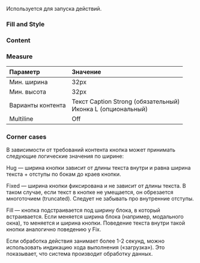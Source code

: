 Используется для запуска действий.

<!-- example(button-overview) -->

### Fill and Style

<!-- example(button-fill-and-style) -->

### Content

<!-- example(button-content) -->

### Measure

| Параметр | Значение |
|:--- |:--- |
| Мин. ширина | 32px |
| Мин. высота | 32px |
| Варианты контента | Текст Caption Strong (обязательный)<br>Иконка L (опциональный) |
| Multiline | Off |

### Corner cases

В зависимости от требований контента кнопка может принимать следующие логические значения по ширине:

Hug — ширина кнопки зависит от длины текста внутри и равна ширина текста + отступы по бокам до краев кнопки.

<!-- example(button-hug-content) -->

Fixed — ширина кнопки фиксирована и не зависит от длины текста. В таком случае, если текст в кнопке не умещается, он обрезается многоточием (truncated). Следует не забывать про внутренние отступы.

<!-- example(button-fixed-content) -->

Fill — кнопка подстраивается под ширину блока, в который встраивается. Если меняется ширина блока (например, модального окна), то меняется и ширина кнопки. Поведение текста внутри такой кнопки аналогично поведению у Fix.

<!-- example(button-fill-content) -->

Если обработка действия занимает более 1-2 секунд, можно использовать индикацию хода выполнения («загрузка»). Это показывает, что система производит обработку данных.

<!-- example(button-loading-state) -->
